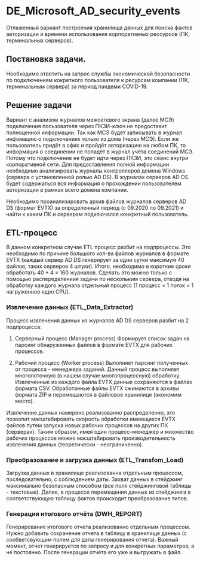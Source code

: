 # DE_Microsoft_AD_security_events

Отлаженный вариант построения хранилища данных для поиска фактов авторизации и времени использования корпоративных рессурсов (ПК, терминальных серверов).

## Постановка задачи.
Необходимо ответить на запрос службы экономической безопасности по подключениям кокретного пользователя к ресурсам компании (ПК, терминальным сервера) за период пандеми COVID-19.

## Решение задачи
Вариант с анализом журналов межсетевого экрана (далее МСЭ) подключения пользователя через ПКЗИ-ключ не предоставит полноценной информации. Так как МСЭ будет записывать в журнал инфомацию о подключениях только из дома (через МСЭ).
Если же пользователь придёт в офис и пройдёт авторизацию на любом ПК, то информация о соединении не попадёт в журнал учёта соединений МСЭ. Потому что подключение не будет идти через ПКЗИ, это сеанс внутри корпоративной сети.
Для предоставления полной информации необходимо анализировать журналы контроллеров домена Windows (сервера с установленной ролью AD DS). В журналах серверов AD DS будет содержаться вся информация о прохождении 
пользователем авторизации в рамках всего домена компании.

Необходимо проанализировать архив файлов журналов серверов AD DS (формат EVTX) за определенный период (с 09.2020 по 09.2021) и найти к каким ПК и серверам подключался конкретный пользователь.

## ETL-процесс
В данном конкретном случае ETL процесс разбит на подпроцессы. Это необходимо по причине большого кол-ва файлов журналов в формате EVTX (каждый сервер AD DS генерирует за одни сутки максимум 40 файлов, таких серверов 4 штуки).
Итого, необходимо в короткие сроки обработать 40 * 4 = 160 журналов. Сделать это можно только с помощью распеределениия задачи по нескольким сервера, отводя на обработку каждого журнала отдельный процесс (1 процесс = 1 поток = 1 нагруженное ядро CPU). 

### Извлечение данных (ETL_Data_Extractor)
Процесс извлечения данных из журналов AD DS серверов разбит на 2 подпроцесса:

1. Серверный процесс (Manager process)
Формирует список задач на парсинг обнаруженных файлов в формате EVTX для рабочих процессов.

2.  Рабочий процесс (Worker process)
Выполняет парсинг полученных от процесса - менеджера заданий. Данный процесс выполняет многопоточную (в нашем случае многопроцессную) обработку. Извлеченные из каждого файла EVTX данные сохраняются в файлах формата CSV. 
Обработанные файлы EVTX сжимаются в архивы формата ZIP и перемещаются в файловое хранилице (экономим место). 

Извлечение данных намерено реализованно распределенно, это позволит масштабировать скорость обработки имеющихся EVTX файлов путем запуска новых рабочих процессов на других ПК (серверах). Таким образом, имея один процесс-менеджер и множество рабочих процессов 
можно масштабировать производительность извлечения данных (теоретически - неограниченно).

### Преобразование и загрузка данных (ETL_Transfom_Load)

Загрузка данных в хранилище реализованна отдельным процессом, последовательно, с соблюдением даты. Захват данных в стейджинг максимально безопасным способом (все поля стейджинговой таблицы - текстовые). Далее, в процессе перемещения данных из стейджинга в 
соответствующую таблицу фактов происходит преобразование типов.

### Генерация итогового отчёта (DWH_REPORT)

Генерирование итогового отчета реализованно отдельным процессом. Нужно добавить сохранение отчета в таблицу в хранилище данных (с сообветсвующим полем для даты генерирования отчета). Важный момент, отчет генерируется по запросу и для конкретных параметров, 
а не постоянно. После генерации отчёта его уже и выгружать в файл.

 
